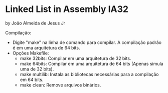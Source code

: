 Linked List in Assembly IA32
=======

by João Almeida de Jesus Jr

Compilação:
 - Digite "make" na linha de comando para compilar. A compilação padrão é em uma arquitetura de 64 bits.
 - Opções Makefile:
	- make 32bits: Compilar em uma arquitetura de 32 bits.
	- make 64bits: Compilar em uma arquitetura de 64 bits (Apenas simula uma de 32 bits).
	- make multilib: Instala as bibliotecas necessárias para a compilação em 64 bits.
	- make clean: Remove arquivos binários.

